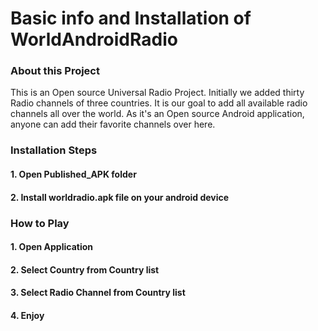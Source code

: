 # Basic info and Installation of WorldAndroidRadio

### About this Project
This is an Open source Universal Radio Project. Initially we added thirty Radio channels of three countries. It is our goal to add all available radio channels all over the world. As it's an Open source Android application, anyone can add their favorite channels over here.

### Installation Steps
#### 1. Open Published_APK folder
#### 2. Install worldradio.apk file on your android device

### How to Play
#### 1. Open Application
#### 2. Select Country from Country list
#### 3. Select Radio Channel from Country list
#### 4. Enjoy
